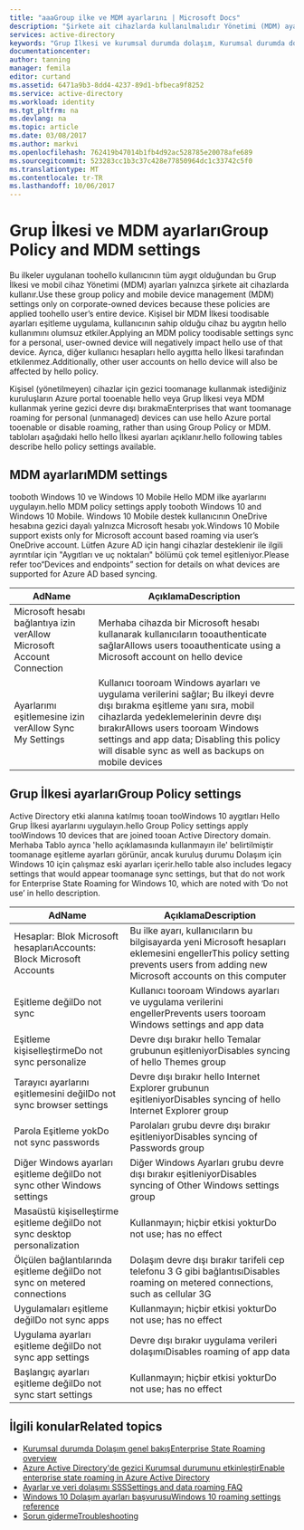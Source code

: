 ```yaml
---
title: "aaaGroup ilke ve MDM ayarlarını | Microsoft Docs"
description: "Şirkete ait cihazlarda kullanılmalıdır Yönetimi (MDM) ayarları Grup İlkesi ve mobil cihaz hakkında bilgi sağlar. Bu ilkeler, uygulanan toohello kullanıcının tüm aygıt olan."
services: active-directory
keywords: "Grup İlkesi ve kurumsal durumda dolaşım, Kurumsal durumda dolaşım, windows bulut için MDM ayarları nelerdir"
documentationcenter: 
author: tanning
manager: femila
editor: curtand
ms.assetid: 6471a9b3-8dd4-4237-89d1-bfbeca9f8252
ms.service: active-directory
ms.workload: identity
ms.tgt_pltfrm: na
ms.devlang: na
ms.topic: article
ms.date: 03/08/2017
ms.author: markvi
ms.openlocfilehash: 762419b47014b1fb4d92ac528785e20078afe689
ms.sourcegitcommit: 523283cc1b3c37c428e77850964dc1c33742c5f0
ms.translationtype: MT
ms.contentlocale: tr-TR
ms.lasthandoff: 10/06/2017
---
```

# <a name="group-policy-and-mdm-settings"></a><span data-ttu-id="14430-105">Grup İlkesi ve MDM ayarları</span><span class="sxs-lookup"><span data-stu-id="14430-105">Group Policy and MDM settings</span></span>
<span data-ttu-id="14430-106">Bu ilkeler uygulanan toohello kullanıcının tüm aygıt olduğundan bu Grup İlkesi ve mobil cihaz Yönetimi (MDM) ayarları yalnızca şirkete ait cihazlarda kullanır.</span><span class="sxs-lookup"><span data-stu-id="14430-106">Use these group policy and mobile device management (MDM) settings only on corporate-owned devices because these policies are applied toohello user’s entire device.</span></span> <span data-ttu-id="14430-107">Kişisel bir MDM İlkesi toodisable ayarları eşitleme uygulama, kullanıcının sahip olduğu cihaz bu aygıtın hello kullanımını olumsuz etkiler.</span><span class="sxs-lookup"><span data-stu-id="14430-107">Applying an MDM policy toodisable settings sync for a personal, user-owned device will negatively impact hello use of that device.</span></span> <span data-ttu-id="14430-108">Ayrıca, diğer kullanıcı hesapları hello aygıtta hello İlkesi tarafından etkilenmez.</span><span class="sxs-lookup"><span data-stu-id="14430-108">Additionally, other user accounts on hello device will also be affected by hello policy.</span></span>

<span data-ttu-id="14430-109">Kişisel (yönetilmeyen) cihazlar için gezici toomanage kullanmak istediğiniz kuruluşların Azure portal tooenable hello veya Grup İlkesi veya MDM kullanmak yerine gezici devre dışı bırakma</span><span class="sxs-lookup"><span data-stu-id="14430-109">Enterprises that want toomanage roaming for personal (unmanaged) devices can use hello Azure portal tooenable or disable roaming, rather than using Group Policy or MDM.</span></span>
<span data-ttu-id="14430-110">tabloları aşağıdaki hello hello İlkesi ayarları açıklanır.</span><span class="sxs-lookup"><span data-stu-id="14430-110">hello following tables describe hello policy settings available.</span></span>

## <a name="mdm-settings"></a><span data-ttu-id="14430-111">MDM ayarları</span><span class="sxs-lookup"><span data-stu-id="14430-111">MDM settings</span></span>
<span data-ttu-id="14430-112">tooboth Windows 10 ve Windows 10 Mobile Hello MDM ilke ayarlarını uygulayın.</span><span class="sxs-lookup"><span data-stu-id="14430-112">hello MDM policy settings apply tooboth Windows 10 and Windows 10 Mobile.</span></span>  <span data-ttu-id="14430-113">Windows 10 Mobile destek kullanıcının OneDrive hesabına gezici dayalı yalnızca Microsoft hesabı yok.</span><span class="sxs-lookup"><span data-stu-id="14430-113">Windows 10 Mobile support exists only for Microsoft account based roaming via user’s OneDrive account.</span></span>  <span data-ttu-id="14430-114">Lütfen Azure AD için hangi cihazlar desteklenir ile ilgili ayrıntılar için "Aygıtları ve uç noktaları" bölümü çok temel eşitleniyor.</span><span class="sxs-lookup"><span data-stu-id="14430-114">Please refer too“Devices and endpoints” section for details on what devices are supported for Azure AD based syncing.</span></span>

| <span data-ttu-id="14430-115">Ad</span><span class="sxs-lookup"><span data-stu-id="14430-115">Name</span></span> | <span data-ttu-id="14430-116">Açıklama</span><span class="sxs-lookup"><span data-stu-id="14430-116">Description</span></span> |
| --- | --- |
| <span data-ttu-id="14430-117">Microsoft hesabı bağlantıya izin ver</span><span class="sxs-lookup"><span data-stu-id="14430-117">Allow Microsoft Account Connection</span></span> |<span data-ttu-id="14430-118">Merhaba cihazda bir Microsoft hesabı kullanarak kullanıcıların tooauthenticate sağlar</span><span class="sxs-lookup"><span data-stu-id="14430-118">Allows users tooauthenticate using a Microsoft account on hello device</span></span> |
| <span data-ttu-id="14430-119">Ayarlarımı eşitlemesine izin ver</span><span class="sxs-lookup"><span data-stu-id="14430-119">Allow Sync My Settings</span></span> |<span data-ttu-id="14430-120">Kullanıcı tooroam Windows ayarları ve uygulama verilerini sağlar; Bu ilkeyi devre dışı bırakma eşitleme yanı sıra, mobil cihazlarda yedeklemelerinin devre dışı bırakır</span><span class="sxs-lookup"><span data-stu-id="14430-120">Allows users tooroam Windows settings and app data; Disabling this policy will disable sync as well as backups on mobile devices</span></span> |

## <a name="group-policy-settings"></a><span data-ttu-id="14430-121">Grup İlkesi ayarları</span><span class="sxs-lookup"><span data-stu-id="14430-121">Group Policy settings</span></span>
<span data-ttu-id="14430-122">Active Directory etki alanına katılmış tooan tooWindows 10 aygıtları Hello Grup İlkesi ayarlarını uygulayın.</span><span class="sxs-lookup"><span data-stu-id="14430-122">hello Group Policy settings apply tooWindows 10 devices that are joined tooan Active Directory domain.</span></span> <span data-ttu-id="14430-123">Merhaba Tablo ayrıca 'hello açıklamasında kullanmayın ile' belirtilmiştir toomanage eşitleme ayarları görünür, ancak kuruluş durumu Dolaşım için Windows 10 için çalışmaz eski ayarları içerir.</span><span class="sxs-lookup"><span data-stu-id="14430-123">hello table also includes legacy settings that would appear toomanage sync settings, but that do not work for Enterprise State Roaming for Windows 10, which are noted with ‘Do not use’ in hello description.</span></span>

| <span data-ttu-id="14430-124">Ad</span><span class="sxs-lookup"><span data-stu-id="14430-124">Name</span></span> | <span data-ttu-id="14430-125">Açıklama</span><span class="sxs-lookup"><span data-stu-id="14430-125">Description</span></span> |
| --- | --- |
| <span data-ttu-id="14430-126">Hesaplar: Blok Microsoft hesapları</span><span class="sxs-lookup"><span data-stu-id="14430-126">Accounts: Block Microsoft Accounts</span></span> |<span data-ttu-id="14430-127">Bu ilke ayarı, kullanıcıların bu bilgisayarda yeni Microsoft hesapları eklemesini engeller</span><span class="sxs-lookup"><span data-stu-id="14430-127">This policy setting prevents users from adding new Microsoft accounts on this computer</span></span> |
| <span data-ttu-id="14430-128">Eşitleme değil</span><span class="sxs-lookup"><span data-stu-id="14430-128">Do not sync</span></span> |<span data-ttu-id="14430-129">Kullanıcı tooroam Windows ayarları ve uygulama verilerini engeller</span><span class="sxs-lookup"><span data-stu-id="14430-129">Prevents users tooroam Windows settings and app data</span></span> |
| <span data-ttu-id="14430-130">Eşitleme kişiselleştirme</span><span class="sxs-lookup"><span data-stu-id="14430-130">Do not sync personalize</span></span> |<span data-ttu-id="14430-131">Devre dışı bırakır hello Temalar grubunun eşitleniyor</span><span class="sxs-lookup"><span data-stu-id="14430-131">Disables syncing of hello Themes group</span></span> |
| <span data-ttu-id="14430-132">Tarayıcı ayarlarını eşitlemesini değil</span><span class="sxs-lookup"><span data-stu-id="14430-132">Do not sync browser settings</span></span> |<span data-ttu-id="14430-133">Devre dışı bırakır hello Internet Explorer grubunun eşitleniyor</span><span class="sxs-lookup"><span data-stu-id="14430-133">Disables syncing of hello Internet Explorer group</span></span> |
| <span data-ttu-id="14430-134">Parola Eşitleme yok</span><span class="sxs-lookup"><span data-stu-id="14430-134">Do not sync passwords</span></span> |<span data-ttu-id="14430-135">Parolaları grubu devre dışı bırakır eşitleniyor</span><span class="sxs-lookup"><span data-stu-id="14430-135">Disables syncing of Passwords group</span></span> |
| <span data-ttu-id="14430-136">Diğer Windows ayarları eşitleme değil</span><span class="sxs-lookup"><span data-stu-id="14430-136">Do not sync other Windows settings</span></span> |<span data-ttu-id="14430-137">Diğer Windows Ayarları grubu devre dışı bırakır eşitleniyor</span><span class="sxs-lookup"><span data-stu-id="14430-137">Disables syncing of Other Windows settings group</span></span> |
| <span data-ttu-id="14430-138">Masaüstü kişiselleştirme eşitleme değil</span><span class="sxs-lookup"><span data-stu-id="14430-138">Do not sync desktop personalization</span></span> |<span data-ttu-id="14430-139">Kullanmayın; hiçbir etkisi yoktur</span><span class="sxs-lookup"><span data-stu-id="14430-139">Do not use; has no effect</span></span> |
| <span data-ttu-id="14430-140">Ölçülen bağlantılarında eşitleme değil</span><span class="sxs-lookup"><span data-stu-id="14430-140">Do not sync on metered connections</span></span> |<span data-ttu-id="14430-141">Dolaşım devre dışı bırakır tarifeli cep telefonu 3 G gibi bağlantısı</span><span class="sxs-lookup"><span data-stu-id="14430-141">Disables roaming on metered connections, such as cellular 3G</span></span> |
| <span data-ttu-id="14430-142">Uygulamaları eşitleme değil</span><span class="sxs-lookup"><span data-stu-id="14430-142">Do not sync apps</span></span> |<span data-ttu-id="14430-143">Kullanmayın; hiçbir etkisi yoktur</span><span class="sxs-lookup"><span data-stu-id="14430-143">Do not use; has no effect</span></span> |
| <span data-ttu-id="14430-144">Uygulama ayarları eşitleme değil</span><span class="sxs-lookup"><span data-stu-id="14430-144">Do not sync app settings</span></span> |<span data-ttu-id="14430-145">Devre dışı bırakır uygulama verileri dolaşımı</span><span class="sxs-lookup"><span data-stu-id="14430-145">Disables roaming of app data</span></span> |
| <span data-ttu-id="14430-146">Başlangıç ayarları eşitleme değil</span><span class="sxs-lookup"><span data-stu-id="14430-146">Do not sync start settings</span></span> |<span data-ttu-id="14430-147">Kullanmayın; hiçbir etkisi yoktur</span><span class="sxs-lookup"><span data-stu-id="14430-147">Do not use; has no effect</span></span> |

## <a name="related-topics"></a><span data-ttu-id="14430-148">İlgili konular</span><span class="sxs-lookup"><span data-stu-id="14430-148">Related topics</span></span>
* [<span data-ttu-id="14430-149">Kurumsal durumda Dolaşım genel bakış</span><span class="sxs-lookup"><span data-stu-id="14430-149">Enterprise State Roaming overview</span></span>](active-directory-windows-enterprise-state-roaming-overview.md)
* [<span data-ttu-id="14430-150">Azure Active Directory'de gezici Kurumsal durumunu etkinleştir</span><span class="sxs-lookup"><span data-stu-id="14430-150">Enable enterprise state roaming in Azure Active Directory</span></span>](active-directory-windows-enterprise-state-roaming-enable.md)
* [<span data-ttu-id="14430-151">Ayarlar ve veri dolaşımı SSS</span><span class="sxs-lookup"><span data-stu-id="14430-151">Settings and data roaming FAQ</span></span>](active-directory-windows-enterprise-state-roaming-faqs.md)
* [<span data-ttu-id="14430-152">Windows 10 Dolaşım ayarları başvurusu</span><span class="sxs-lookup"><span data-stu-id="14430-152">Windows 10 roaming settings reference</span></span>](active-directory-windows-enterprise-state-roaming-windows-settings-reference.md)
* [<span data-ttu-id="14430-153">Sorun giderme</span><span class="sxs-lookup"><span data-stu-id="14430-153">Troubleshooting</span></span>](active-directory-windows-enterprise-state-roaming-troubleshooting.md)


